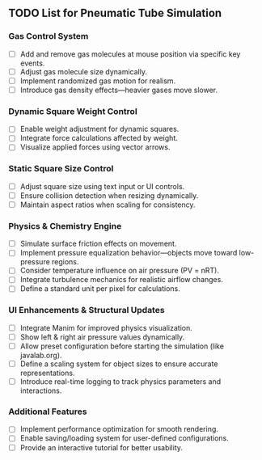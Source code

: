 ##  TODO List for Pneumatic Tube Simulation

### Gas Control System
- [ ] Add and remove gas molecules at mouse position via specific key events.
- [ ] Adjust gas molecule size dynamically.
- [ ] Implement randomized gas motion for realism.
- [ ] Introduce gas density effects—heavier gases move slower.

### Dynamic Square Weight Control
- [ ] Enable weight adjustment for dynamic squares.
- [ ] Integrate force calculations affected by weight.
- [ ] Visualize applied forces using vector arrows.

### Static Square Size Control
- [ ] Adjust square size using text input or UI controls.
- [ ] Ensure collision detection when resizing dynamically.
- [ ] Maintain aspect ratios when scaling for consistency.

### Physics & Chemistry Engine
- [ ] Simulate surface friction effects on movement.
- [ ] Implement pressure equalization behavior—objects move toward low-pressure regions.
- [ ] Consider temperature influence on air pressure (PV = nRT).
- [ ] Integrate turbulence mechanics for realistic airflow changes.
- [ ] Define a standard unit per pixel for calculations.

### UI Enhancements & Structural Updates
- [ ] Integrate Manim for improved physics visualization.
- [ ] Show left & right air pressure values dynamically.
- [ ] Allow preset configuration before starting the simulation (like javalab.org).
- [ ] Define a scaling system for object sizes to ensure accurate representations.
- [ ] Introduce real-time logging to track physics parameters and interactions.

### Additional Features
- [ ] Implement performance optimization for smooth rendering.
- [ ] Enable saving/loading system for user-defined configurations.
- [ ] Provide an interactive tutorial for better usability.

